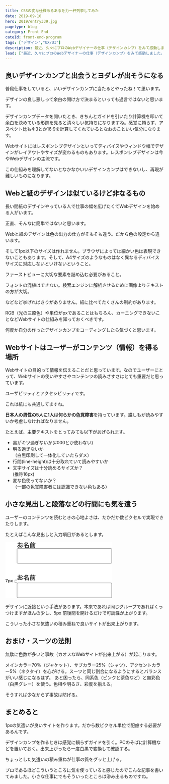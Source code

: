 ```yaml
---
title: CSSの変な仕様あるあるを力一杯列挙してみた
date: 2019-09-10
hero: 2019/entry339.jpg
pagetype: blog
category: Front End
cateId: front-end-program
tags: ["デザイン","UX/UI"]
description: 最近、久々にプロのWebデザイナーの仕事（デザインカンプ）をみて感動しました。そこで私が普段、1px単位で気をつけていることを書き記してみました。わずか数ピクセルで見やすさ、余白の心地よさが変わります。
lead: ["最近、久々にプロのWebデザイナーの仕事（デザインカンプ）をみて感動しました。そこで私が普段、1px単位で気をつけていることを書き記してみました。わずか数ピクセルで見やすさ、余白の心地よさが変わります。"]
---
```

## 良いデザインカンプと出会うとヨダレが出そうになる
普段仕事をしていると、いいデザインカンプに当たるとやったね！て思います。

デザインの良し悪しって余白の開け方で決まるといっても過言ではないと思います。

デザインカンプデータを開いたとき、きちんとガイドを引いたり計算機を叩いて余白を決めている形跡を見ると清々しい気持ちになりますね。感覚に頼らず、アスペクト比も4:3とか16:9を計算してくれているとなおのこといい気分になります。

Webサイトにはレスポンシブデザインといってディバイスやウィンドウ幅でデザインがレイアウトやサイズが変わるものもあります。レスポンシブデザインは今やWebデザインの主流です。

この仕組みを理解してないとなかなかいいデザインカンプはできないし、再現が難しいものになります。

## Webと紙のデザインは似ているけど非なるもの
長い間紙のデザインやっている人で仕事の幅を広げたくてWebデザインを始める人がいます。

正直、そんなに簡単ではないと思います。

Webと紙のデザインは色の出力の仕方がそもそも違う。だから色の設定から違います。

そして1px以下のサイズは作れません。ブラウザによっては細かい色は表現できないこともあります。そして、A4サイズのようなものはなく異なるディバイスサイズに対応しないといけないということ。

ファーストビューに大切な要素を詰め込む必要があること。

フォントの混植はできない。検索エンジンに解析させるために画像よりテキストの方が大切。

などなど挙げればきりがありません。紙に比べてたくさんの制約があります。

RGB（光の三原色）や単位がpxであることはもちろん、カーニングできないことなどWebサイトの仕組みを知っておくべきです。

何度か自分の作ったデザインカンプをコーディングしたら気づくと思います。

## Webサイトはユーザーがコンテンツ（情報）を得る場所
Webサイトの目的って情報を伝えることだと思っています。なのでユーザーにとって、Webサイトの使いやすさやコンテンツの読みさすさはとても重要だと思っています。

ユーザビリティとアクセシビリティです。

これは紙にも共通してますね。

**日本人の男性の5人に1人は何らかの色覚障害**を持っています。誰しもが読みやすいか考慮しなければなりません。

たとえば、主要テキストをとってみても以下があげられます。

* 黒がキツ過ぎないか(#000とか使わない)
* 明る過ぎないか<br>（白黒印刷して一体化していたらダメ）
* 行間(line-height)は十分取れていて読みやすいか
* 文字サイズは十分読めるサイズか？<br>(推称16px)
* 変な色使ってないか？<br>（一部の色覚障害者には認識できない色もある）

## 小さな見出しと段落などの行間にも気を遣う
ユーザーのコンテンツを読むときの心地よさは、たかだか数ピクセルで実現できたりします。

たとえばこんな見出しと入力項目があるとします。

![小さな見出しと段落などの行間にも気を遣う](./images/2019/entry339-1.png)

デザインに近接という手法があります。本来であれば同じグループであればくっつけますがほんの少し、5px 前後間を開けるだけで可読性が上がります。

こういった小さな気遣いの積み重ねで良いサイトが出来上がります。

## おまけ・スーツの法則
無駄に色数が多いと事故（カオスなWebサイトが出来上がる）が起こります。

メインカラー70%（ジャケット）、サブカラー25%（シャツ）、アクセントカラー5%（ネクタイ）を心がける。スーツと同じ割合になるようにするとバランスがいい感じになるはず。
あと困ったら、同系色（ピンクと茶色など）と無彩色（白黒グレー）を使う。色相や明るさ、彩度を揃える。

そうすれば少なからず事故は防げる。

## まとめると
1pxの気遣いが良いサイトを作ります。だから数ピクセル単位で配慮する必要があるんです。

デザインカンプを作るときは感覚に頼らずガイドを引く。PCのそばに計算機などを置いておく。出来上がったら一度白黒で変換して確認する。

ちょっとした気遣いの積み重ねが仕事の質をグッと上げる。

プロであるほどこういうところに気を使っていると感じたのでこんな記事を書いてみました。小さな仕事にでもそういったところは滲み出るものですね。
